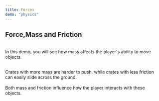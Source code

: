 ```yaml
---
title: Forces
demo: "physics"
---
```


## Force,Mass and Friction

<br/>
In this demo, you will see how mass affects the player's ability to move objects.
<br/>
<br/>

Crates with more mass are harder to push, while crates with less friction can easily slide across the ground.
<br/>
<br/>
Both mass and friction influence how the player interacts with these objects.
<br/>
<br/>
